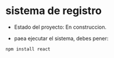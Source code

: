<h1> sistema de registro</h1>

- Estado del proyecto: En construccion.

- paea ejecutar el sistema, debes pener:


``` npm install react ```
